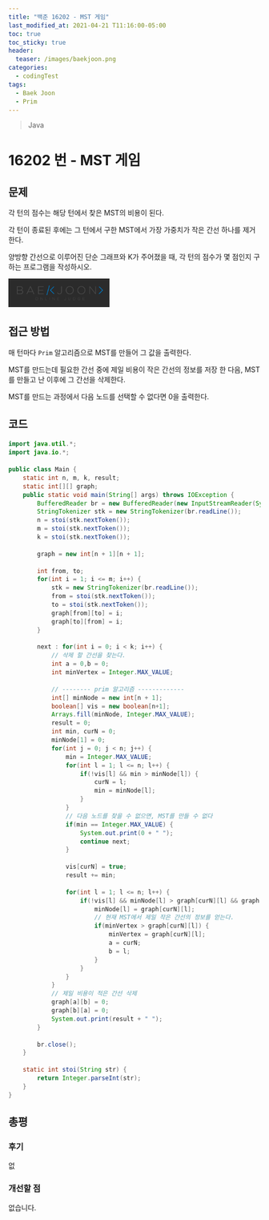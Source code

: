 ```yaml
---
title: "백준 16202 - MST 게임"
last_modified_at: 2021-04-21 T11:16:00-05:00
toc: true
toc_sticky: true
header:
  teaser: /images/baekjoon.png
categories: 
  - codingTest
tags:
  - Baek Joon
  - Prim
---
```

> Java

16202 번 - MST 게임
=============
 
## 문제
각 턴의 점수는 해당 턴에서 찾은 MST의 비용이 된다.    

각 턴이 종료된 후에는 그 턴에서 구한 MST에서 가장 가중치가 작은 간선 하나를 제거한다.  

양방향 간선으로 이루어진 단순 그래프와 K가 주어졌을 때, 각 턴의 점수가 몇 점인지 구하는 프로그램을 작성하시오.  

[<img src="/images/baekjoon.png" width="40%" height="40%">](https://www.acmicpc.net/problem/16202)    

## 접근 방법
매 턴마다 `Prim` 알고리즘으로 MST를 만들어 그 값을 출력한다.  

MST를 만드는데 필요한 간선 중에 제일 비용이 작은 간선의 정보를 저장 한 다음, MST를 만들고 난 이후에 그 간선을 삭제한다.  

MST를 만드는 과정에서 다음 노드를 선택할 수 없다면 0을 출력한다.  

## 코드
```java
import java.util.*;
import java.io.*;

public class Main {
	static int n, m, k, result;
	static int[][] graph;
	public static void main(String[] args) throws IOException {
		BufferedReader br = new BufferedReader(new InputStreamReader(System.in));
    	StringTokenizer stk = new StringTokenizer(br.readLine());
    	n = stoi(stk.nextToken());
    	m = stoi(stk.nextToken());
    	k = stoi(stk.nextToken());
    	
    	graph = new int[n + 1][n + 1];
    	
    	int from, to;
    	for(int i = 1; i <= m; i++) {
    		stk = new StringTokenizer(br.readLine());
    		from = stoi(stk.nextToken());
    		to = stoi(stk.nextToken());
    		graph[from][to] = i;
    		graph[to][from] = i;    		
    	}
    	
    	next : for(int i = 0; i < k; i++) {
    		// 삭제 할 간선을 찾는다.
    		int a = 0,b = 0;
    		int minVertex = Integer.MAX_VALUE;
    		
    		// -------- prim 알고리즘 -------------
    		int[] minNode = new int[n + 1];
    		boolean[] vis = new boolean[n+1];
    		Arrays.fill(minNode, Integer.MAX_VALUE);
    		result = 0;
    		int min, curN = 0;
    		minNode[1] = 0;
    		for(int j = 0; j < n; j++) {
    			min = Integer.MAX_VALUE;
    			for(int l = 1; l <= n; l++) {
    				if(!vis[l] && min > minNode[l]) {
    					curN = l;
    					min = minNode[l];
    				}
    			}
    			// 다음 노드를 찾을 수 없으면, MST를 만들 수 없다
    			if(min == Integer.MAX_VALUE) {
    				System.out.print(0 + " ");
    				continue next;
    			}
    			
    			vis[curN] = true;
    			result += min;
    			
    			for(int l = 1; l <= n; l++) {
    				if(!vis[l] && minNode[l] > graph[curN][l] && graph[curN][l] != 0) {
    					minNode[l] = graph[curN][l];
    					// 현재 MST에서 제일 작은 간선의 정보를 얻는다.
    					if(minVertex > graph[curN][l]) {
    						minVertex = graph[curN][l];
    						a = curN;
    						b = l;
    	    			}
    				}
    			}
    		}
    		// 제일 비용이 적은 간선 삭제
    		graph[a][b] = 0;
    		graph[b][a] = 0;
    		System.out.print(result + " ");
    	}
    	
    	br.close();
	}

	static int stoi(String str) {
    	return Integer.parseInt(str);
    }
}
```

## 총평
### 후기
없
### 개선할 점
없습니다.  

<!-- ★
<img src="/images/codingTest/bj/문제번호.PNG" width="40%" height="40%">  

-->